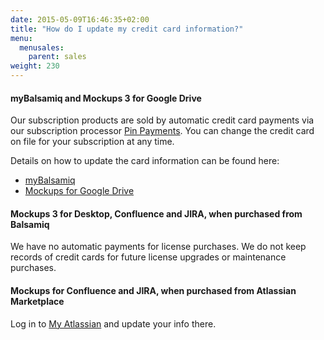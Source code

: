 ```yaml
---
date: 2015-05-09T16:46:35+02:00
title: "How do I update my credit card information?"
menu:
  menusales:
    parent: sales
weight: 230
---
```


#### myBalsamiq and Mockups 3 for Google Drive

Our subscription products are sold by automatic credit card payments via our subscription processor [Pin Payments](https://subs.pinpayments.com/). You can change the credit card on file for your subscription at any time.

Details on how to update the card information can be found here:

*   [myBalsamiq](/sales/mybsubscriptions/#updating-your-credit-card-or-invoice-information)
*   [Mockups for Google Drive](/sales/gdrivesubscription/#updating-your-credit-card-or-invoice-information)

#### Mockups 3 for Desktop, Confluence and JIRA, when purchased from Balsamiq

We have no automatic payments for license purchases. We do not keep records of credit cards for future license upgrades or maintenance purchases.

#### Mockups for Confluence and JIRA, when purchased from Atlassian Marketplace

Log in to [My Atlassian](https://my.atlassian.com/product) and update your info there.